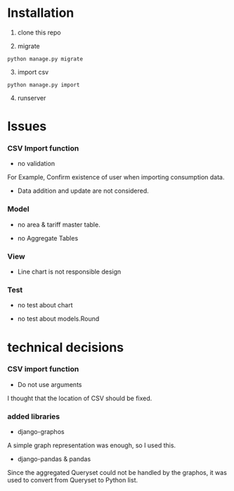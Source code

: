 # Installation
1. clone this repo

2. migrate
```
python manage.py migrate
```
3. import csv
```
python manage.py import
```
4. runserver

# Issues
### CSV Import function
- no validation

For Example,
Confirm existence of user when importing consumption data.

- Data addition and update are not considered.

### Model
- no area & tariff master table.

- no Aggregate Tables

### View
- Line chart is not responsible design

### Test

- no test about chart

- no test about models.Round

# technical decisions

### CSV import function
- Do not use arguments

I thought that the location of CSV should be fixed.

### added libraries
- django-graphos

A simple graph representation was enough, so I used this.

- django-pandas & pandas

Since the aggregated Queryset could not be handled by the graphos, it was used to convert from Queryset to Python list.

